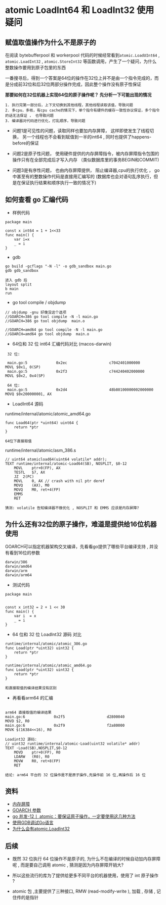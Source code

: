 # atomic LoadInt64 和 LoadInt32 使用疑问

## 赋值取值操作为什么不是原子的


在阅读 bytebufferpool 和 workerpool 代码的时候经常看到`atomic.LoadUInt64` , `atomic.LoadInt32` , `atomic.StoreInt32` 等函数调用，产生了一个疑问，为什么整数操作要用到原子包里的东西



一番搜寻后，得到一个答案是64位的操作在32位上并不是由一个指令完成的，而是分成前32位和后32位两部分操作完成，因此整个操作没有原子性保证


**那要如何在32位机器上实现64位的原子操作呢？ 先分析一下可能出现的情况**

```
1. 执行完第一部分后，上下文切换到其他线程，其他线程读取该值，导致问题
2. 多cpu，多核，有cpu cache的情况下，单个指令有硬件的缓存一致性协议保证，多个指令的话无法保证 ， 也导致问题
3. 编译器对代码进行优化，打乱顺序，导致问题
```

- 问题1是可见性的问题，读取同样也要加内存屏障， 这样即使发生了线程切换， 另一个线程也不会看到赋值到一半的int64 , 同时也提供了happens-before的保证

- 问题2是原子性问题， 使用硬件提供的内存屏障指令，被内存屏障指令包围的操作只有在全部完成后才写入内存 （类似数据库里的事务BEGIN和COMMIT)

- 问题3是有序性问题， 也由内存屏障提供， 阻止编译器,cpu的执行优化 ， go中甚至有的整数操作代码是直接用汇编写的 (数据库也会对语句乱序执行，但是在保证执行结果和顺序执行一致的情况下)


## 如何查看 go 汇编代码

- 样例代码
```
package main

const x int64 = 1 + 1<<33
func main() {
	var i=x
	_ = i
}
```

- gdb

```
go build -gcflags "-N -l" -o gdb_sandbox main.go
gdb gdb_sandbox

进入 gdb 后
layout split
b main
run
```

- go tool compile / objdump
```
// objdump -gnu 好像没这个选项
//GOARCH=386 go tool compile -N -l main.go
//GOARCH=386 go tool objdump  main.o

//GOARCH=amd64 go tool compile -N -l main.go
//GOARCH=amd64 go tool objdump  main.o
```

- 64位和 32 位 int64 汇编代码对比 (macos-darwin)

```
 32 位:
 
 main.go:5             0x2ec                   c7042401000000          MOVL $0x1, 0(SP)        
 main.go:5             0x2f3                   c744240402000000        MOVL $0x2, 0x4(SP)
 
 64 位:
 main.go:5             0x2d4                   48b80100000002000000    MOVQ $0x200000001, AX

```


- LoadInt64 源码

runtime/internal/atomic/atomic_amd64.go
```
func Load64(ptr *uint64) uint64 {
	return *ptr
}

64位下直接取值

```

runtime/internal/atomic/asm_386.s
```
// uint64 atomicload64(uint64 volatile* addr);
TEXT runtime∕internal∕atomic·Load64(SB), NOSPLIT, $0-12
	MOVL	ptr+0(FP), AX
	TESTL	$7, AX
	JZ	2(PC)
	MOVL	0, AX // crash with nil ptr deref
	MOVQ	(AX), M0
	MOVQ	M0, ret+4(FP)
	EMMS
	RET

猜测: volatile 告知编译器不做优化 , NOSPLIT 和 EMMS 应该是内存屏障?    
```




## 为什么还有32位的原子操作，难道是提供给16位机器使用


GOARCH可以指定机器架构交叉编译，先看看go提供了哪些平台编译支持 , 并没有看到16位的参数

```
darwin/386
darwin/amd64
darwin/arm
darwin/arm64
```

- 测试代码
```
package main


const x int32 = 2 + 1 << 30
func main() {
	var i  = x
	_ = i
}
```

- 64 位和 32 位 LoadInt32 源码 对比
```
runtime/internal/atomic/atomic_386.go
func Load(ptr *uint32) uint32 {
	return *ptr
}

runtime/internal/atomic/atomic_amd64.go
func Load(ptr *uint32) uint32 {
	return *ptr
}

和直接取值的编译结果没有区别
```


- 再看看arm64 的汇编

```

arm64 直接取值的编译结果
main.go:6             0x2f5                   d2800040                MOVD $2, R0             
main.go:6             0x2f9                   f2a80000                MOVK $(16384<<16), R0

Loadint32 源码:
// uint32 runtime∕internal∕atomic·Load(uint32 volatile* addr)
TEXT ·Load(SB),NOSPLIT,$0-12
	MOVD	ptr+0(FP), R0
	LDARW	(R0), R0
	MOVW	R0, ret+8(FP)
	RET

结论: arm64 平台的 32 位操作是不是原子操作,先操作前 16 位,再操作后 16 位
```





## 资料

- [内存屏障](https://zh.wikipedia.org/wiki/%E5%86%85%E5%AD%98%E5%B1%8F%E9%9A%9C)
- [GOARCH 参数](https://liqiang.io/post/view-all-GOOS-and-GOARCH-for-go-3c2beacc)
- [go 并发-12丨 atomic：要保证原子操作，一定要使用这几种方法]()
- [使用GDB调试Go语言](https://www.cnblogs.com/beyondblog/p/4423173.html)
- [为什么会有atomic.LoadInt32](https://blog.huoding.com/2021/10/08/958)



## 后续

- 既然 32 位执行 64 位操作不是原子的, 为什么不在编译的时候自动加内存屏障呢 , 而是要自己调用 atomic , 猜测是因为内存屏障开销大?

- 所以这些流行的库为了提供给更多不同平台的机器使用，使用了 int 原子操作 ?

- atomic 包 ,主要提供了三种接口, RMW (read-modify-write ), 加载 , 存储 , 记住传的是指针